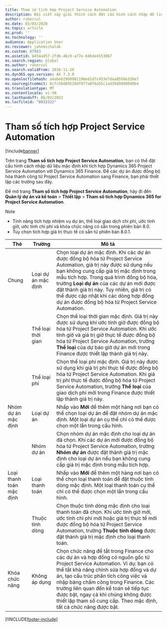 ```yaml
---
title: Tham số tích hợp Project Service Automation
description: Bài viết này giải thích cách đặt cấu hình cách nhập dữ liệu mặc định khi bạn tích hợp Microsoft Dynamics 365 for Project Service Automation với Microsoft Dynamics 365 Finance.
author: ruhercul
ms.date: 03/03/2020
ms.topic: article
ms.prod: ''
ms.technology: ''
audience: Application User
ms.reviewer: johnmichalak
ms.custom: 87983
ms.assetid: b454ad57-2fd6-46c9-a77e-646de4153067
ms.search.region: Global
ms.author: ruhercul
ms.search.validFrom: 2016-11-28
ms.dyn365.ops.version: AX 7.3.0
ms.openlocfilehash: a4abeb2960981196ed1d7c453e7daa0558e326ef
ms.sourcegitcommit: 6cfc50d89528df977a8f6a55c1ad39d99800d9b4
ms.translationtype: MT
ms.contentlocale: vi-VN
ms.lasthandoff: 06/03/2022
ms.locfileid: "8932322"
---
```

# <a name="project-service-automation-integration-parameters"></a>Tham số tích hợp Project Service Automation

[!include[banner](../includes/banner.md)]

Trên trang **Tham số tích hợp Project Service Automation**, bạn có thể đặt cấu hình cách nhập dữ liệu mặc định khi tích hợp Dynamics 365 Project Service Automation với Dynamics 365 Finance. Để các dự án được đồng bộ hóa thành công từ Project Service Automation sang Finance, bạn phải thiết lập các trường sau đây.

Để mở trang **Tham số tích hợp Project Service Automation**, hãy đi đến **Quản lý dự án và kế toán** \> **Thiết lập** \> **Tham số tích hợp Dynamics 365 for Project Service Automation**. 

> [!NOTE]
> - Tính năng tích hợp nhiệm vụ dự án, thể loại giao dịch chi phí, ước tính giờ, ước tính chi phí và khóa chức năng có sẵn trong phiên bản 8.0.
> - Tùy chọn tích hợp giá trị thực tế có sẵn từ phiên bản 8.0.1.


| Thẻ                    | Trường                | Mô tả |
|------------------------|----------------------|-------------|
| Chung                | Loại dự án mặc định | Chọn loại dự án mặc định. Khi các dự án được đồng bộ hóa từ Project Service Automation, giá trị này được sử dụng nếu bạn không cung cấp giá trị mặc định trong mẫu tích hợp. Trong quá trình đồng bộ hóa, trường **Loại dự án** của các dự án mới được đặt thành giá trị này. Tuy nhiên, giá trị có thể được cập nhật khi các dòng hợp đồng dự án được đồng bộ hóa từ Project Service Automation. |
|                        | Thể loại thời gian        | Chọn thể loại thời gian mặc định. Giá trị này được sử dụng khi ước tính giờ được đồng bộ hóa từ Project Service Automation. Khi ước tính giờ và giá trị giờ thực tế được đồng bộ hóa từ Project Service Automation, trường **Thể loại** của dự báo giờ dự án mới trong Finance được thiết lập thành giá trị này. |
|                        | Thể loại phí         | Chọn thể loại phí mặc định. Giá trị này được sử dụng khi giá trị phí thực tế được đồng bộ hóa từ Project Service Automation. Khi giá trị phí thực tế được đồng bộ hóa từ Project Service Automation, trường **Thể loại** của giao dịch phí mới trong Finance được thiết lập thành giá trị này. |
| Nhóm dự án mặc định | Loại dự án         | Nhấp vào **Mới** để thêm một hàng nơi bạn có thể chọn loại dự án để đặt nhóm dự án mặc định. Một loại dự án cụ thể chỉ có thể được chọn một lần trong cấu hình. |
|                        | Nhóm dự án        | Chọn nhóm dự án mặc định cho loại dự án đã chọn. Khi các dự án mới được đồng bộ hóa từ Project Service Automation, trường **Nhóm dự án** được đặt thành giá trị mặc định cho loại dự án nếu bạn không cung cấp giá trị mặc định trong mẫu tích hợp. |
| Loại thanh toán mặc định  | Loại thanh toán         | Nhấp vào **Mới** để thêm một hàng nơi bạn có thể chọn loại thanh toán để đặt thuộc tính dòng mặc định. Một loại thanh toán cụ thể chỉ có thể được chọn một lần trong cấu hình. |
|                        | Thuộc tính dòng        | Chọn thuộc tính dòng mặc định cho loại thanh toán đã chọn. Khi ước tính giờ mới, ước tính chi phí mới hoặc giá trị thực tế mới được đồng bộ hóa từ Project Service Automation, trường **Thuộc tính dòng** được đặt thành giá trị mặc định cho loại thanh toán. |
| Khóa chức năng  | Không áp dụng       | Chọn chức năng để tắt trong Finance cho các dự án và hợp đồng có nguồn gốc từ Project Service Automation. Ví dụ: bạn có thể tắt khả năng chỉnh sửa hợp đồng và dự án, tạo cấu trúc phân tích công việc và nhập bảng chấm công trong Finance. Các trường liên quan đến kế toán sẽ tiếp tục được bật, ngay cả khi chúng không được thiết lập tham số cung cấp. Theo mặc định, tất cả chức năng được bật. |


[!INCLUDE[footer-include](../includes/footer-banner.md)]